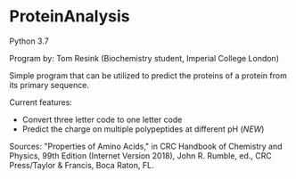 # ProteinAnalysis
Python 3.7

Program by: Tom Resink (Biochemistry student, Imperial College London)

Simple program that can be utilized to predict the proteins of a protein from its primary sequence.

Current features:
- Convert three letter code to one letter code
- Predict the charge on multiple polypeptides at different pH (*NEW*)

Sources:
"Properties of Amino Acids," in CRC Handbook of Chemistry and Physics, 99th Edition (Internet Version 2018), John R. Rumble, ed., CRC Press/Taylor & Francis, Boca Raton, FL.